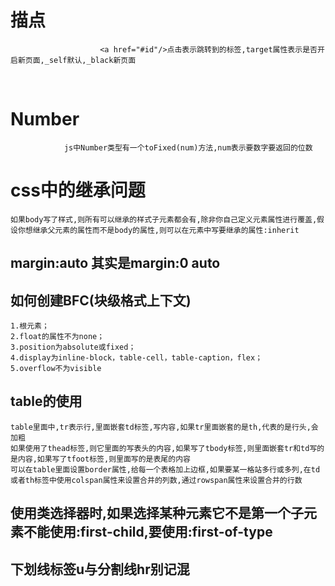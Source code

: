 # 描点
                        <a href="#id"/>点击表示跳转到的标签,target属性表示是否开启新页面,_self默认,_black新页面       
<br/> 

# Number
                js中Number类型有一个toFixed(num)方法,num表示要数字要返回的位数 
# css中的继承问题
    如果body写了样式,则所有可以继承的样式子元素都会有,除非你自己定义元素属性进行覆盖,假设你想继承父元素的属性而不是body的属性,则可以在元素中写要继承的属性:inherit  
## margin:auto 其实是margin:0 auto
## 如何创建BFC(块级格式上下文)
    1.根元素；  
    2.float的属性不为none；  
    3.position为absolute或fixed；  
    4.display为inline-block，table-cell，table-caption，flex；  
    5.overflow不为visible
    
## table的使用
    table里面中,tr表示行,里面嵌套td标签,写内容,如果tr里面嵌套的是th,代表的是行头,会加粗  
    如果使用了thead标签,则它里面的写表头的内容,如果写了tbody标签,则里面嵌套tr和td写的是内容,如果写了tfoot标签,则里面写的是表尾的内容  
    可以在table里面设置border属性,给每一个表格加上边框,如果要某一格站多行或多列,在td或者th标签中使用colspan属性来设置合并的列数,通过rowspan属性来设置合并的行数
## 使用类选择器时,如果选择某种元素它不是第一个子元素不能使用:first-child,要使用:first-of-type
## 下划线标签u与分割线hr别记混  
## 